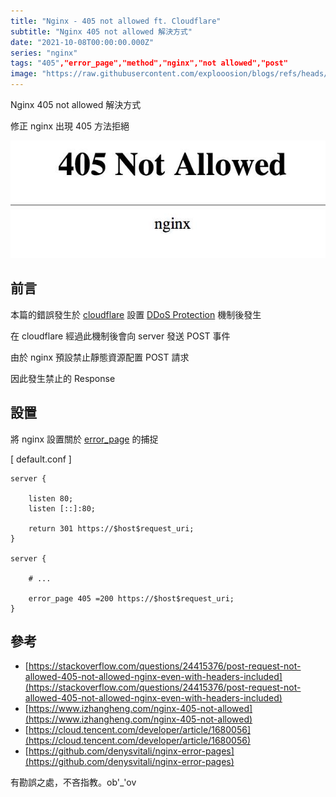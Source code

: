```yaml
---
title: "Nginx - 405 not allowed ft. Cloudflare"
subtitle: "Nginx 405 not allowed 解決方式"
date: "2021-10-08T00:00:00.000Z"
series: "nginx"
tags: "405","error_page","method","nginx","not allowed","post"
image: "https://raw.githubusercontent.com/explooosion/blogs/refs/heads/main/docs/images/2021-10-08_Nginx%20-%20405%20not%20allowed%20ft.%20Cloudflare/banner/1633700292.png"
--- 
```


Nginx 405 not allowed 解決方式

修正 nginx 出現 405 方法拒絕

![1633700292.png](https://raw.githubusercontent.com/explooosion/blogs/refs/heads/main/docs/images/2021-10-08_Nginx%20-%20405%20not%20allowed%20ft.%20Cloudflare/1633700292.png)

前言
--

本篇的錯誤發生於 [cloudflare](https://www.cloudflare.com/) 設置 [DDoS Protection](https://www.cloudflare.com/en-au/ddos-de/) 機制後發生

在 cloudflare 經過此機制後會向 server 發送 POST 事件

由於 nginx 預設禁止靜態資源配置 POST 請求

因此發生禁止的 Response

設置
--

將 nginx 設置關於 [error\_page](http://nginx.org/en/docs/beginners_guide.html) 的捕捉

\[ default.conf \]

    server {
    
        listen 80;
        listen [::]:80;
    
        return 301 https://$host$request_uri;
    }
    
    server {
    
        # ...
    
        error_page 405 =200 https://$host$request_uri;
    }

參考
--

*   [https://stackoverflow.com/questions/24415376/post-request-not-allowed-405-not-allowed-nginx-even-with-headers-included](https://stackoverflow.com/questions/24415376/post-request-not-allowed-405-not-allowed-nginx-even-with-headers-included)
*   [https://www.izhangheng.com/nginx-405-not-allowed](https://www.izhangheng.com/nginx-405-not-allowed)
*   [https://cloud.tencent.com/developer/article/1680056](https://cloud.tencent.com/developer/article/1680056)
*   [https://github.com/denysvitali/nginx-error-pages](https://github.com/denysvitali/nginx-error-pages)

有勘誤之處，不吝指教。ob'\_'ov